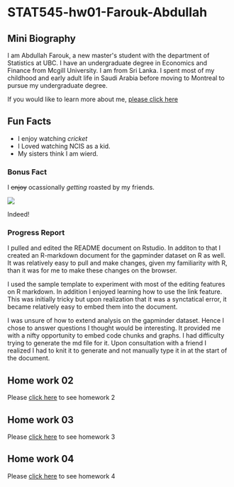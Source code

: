 # STAT545-hw01-Farouk-Abdullah

## Mini Biography

I am Abdullah Farouk, a new master's student with the department of Statistics at UBC. I have an undergraduate degree in Economics and Finance from Mcgill University. I am from Sri Lanka. I spent most of my childhood and early adult life in Saudi Arabia before moving to Montreal to pursue my undergraduate degree. 

If you would like to learn more about me, [please click here](https://www.linkedin.com/in/abdullah-farouk-a81a237a/)

## Fun Facts
- I enjoy watching *cricket*
- I Loved watching NCIS as a kid.
- My sisters think I am wierd.

### Bonus Fact
I ~~enjoy~~ ocassionally *getting* roasted by my friends.

![](http://www.reactiongifs.com/r/O0oo0.gif)

Indeed!

### Progress Report
I pulled and edited the README document on Rstudio. In additon to that I created an R-markdown document for the gapminder dataset on R as well. It was relatively easy to pull and make changes, given my familiarity with R, than it was for me to make these changes on the browser.

I used the sample template to experiment with most of the editing features on R markdown. In addition I enjoyed learning how to use the link feature. This was initially tricky but upon realization that it was a synctatical error, it became relatively easy to embed them into the document.

I was unsure of how to extend analysis on the gapminder dataset. Hence I chose to answer questions I thought would be interesting. It provided me with a nifty opportunity to embed code chunks and graphs. I had difficulty trying to generate the md file for it. Upon consultation with a friend I realized I had to knit it to generate and not manually type it in at the start of the document.

## Home work 02

Please [click here](https://github.com/navysealtf9k/STAT545-hw-Farouk-Abdullah/blob/master/hw02/hw02-Analysis_of_Gapminder_Dataset.md) to see homework 2

## Home work 03

Please [click here](https://github.com/navysealtf9k/STAT545-hw-Farouk-Abdullah/blob/master/Hw03/hwo03.md) to see homework 3


## Home work 04 

Please [click here](https://github.com/navysealtf9k/STAT545-hw-Farouk-Abdullah/blob/master/Hw04/hw04.md) to see homework 4 